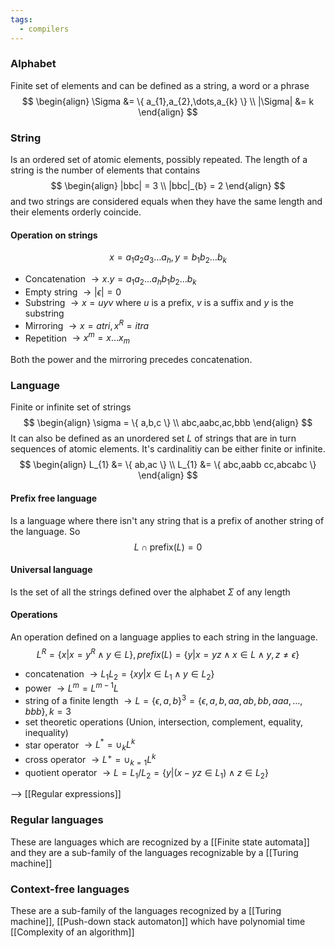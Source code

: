 ```yaml
---
tags:
  - compilers
---
```

### Alphabet

Finite set of elements and can be defined as a string, a word or a phrase
$$
\begin{align}
\Sigma &= \{ a_{1},a_{2},\dots,a_{k} \} \\
|\Sigma| &= k
\end{align}
$$
### String

Is an ordered set of atomic elements, possibly repeated. The length of a string is the number of elements that contains
$$
\begin{align}
|bbc| = 3 \\
|bbc|_{b} = 2
\end{align}
$$
and two strings are considered equals when they have the same length and their elements orderly coincide. 

#### Operation on strings
$$
x = a_{1}a_{2}a_{3}\dots a_{h}, y=b_{1}b_{2}\dots b_{k}
$$
- Concatenation $\to x.y = a_{1}a_{2}\dots a_{h}b_{1}b_{2}\dots b_{k}$
- Empty string $\to |\epsilon| =0$
- Substring $\to x = uyv$ where $u$ is a prefix, $v$ is a suffix and $y$ is the substring
- Mirroring $\to x=atri, x^{R} =itra$
- Repetition $\to x^{m} = x\dots x_{m}$

Both the power and the mirroring precedes concatenation.
### Language

Finite or infinite set of strings
$$
\begin{align}
\sigma = \{ a,b,c \} \\
abc,aabc,ac,bbb
\end{align}
$$
It can also be defined as an unordered set $L$ of strings that are in turn sequences of atomic elements. It's cardinalitiy can be either finite or infinite.
$$
\begin{align}
L_{1} &= \{ ab,ac \} \\
L_{1} &= \{ abc,aabb cc,abcabc \}
\end{align}
$$
#### Prefix free language

Is a language where there isn't any string that is a prefix of another string of the language. So 
$$
L \cap \text{prefix}(L) = 0
$$
#### Universal language

Is the set of all the strings defined over the alphabet $\Sigma$ of any length

#### Operations

An operation defined on a language applies to each string in the language.
$$
L^{R} = \{ x|x=y^{R} \land y \in L \}, prefix(L) = \{ y|x=yz \land x \in L \land y,z \neq \epsilon \}
$$
- concatenation $\to L_{1}L_{2} = \{ xy|x\in L_{1} \land y \in L_{2} \}$
- power $\to L^{m} = L^{m-1}L$
- string of a finite length $\to L = \{ \epsilon,a,b \}^{3} = \{ \epsilon,a,b,aa,ab,bb,aaa,\dots,b b b  \}, k = 3$
- set theoretic operations (Union, intersection, complement, equality, inequality)
- star operator $\to L^{*} = \cup_{k} L^{k}$
- cross operator $\to L^{+} = \cup_{k= 1}L^{k}$
- quotient operator $\to L = L_{1}/L_{2} = \{ y|(x-yz \in L_{1}) \land z \in L_{2} \}$

--> [[Regular expressions]]
### Regular languages

These are languages which are recognized by a [[Finite state automata]] and they are a sub-family of the languages recognizable by a [[Turing machine]]

### Context-free languages

These are a sub-family of the languages recognized by a [[Turing machine]], [[Push-down stack automaton]] which have polynomial time [[Complexity of an algorithm]]